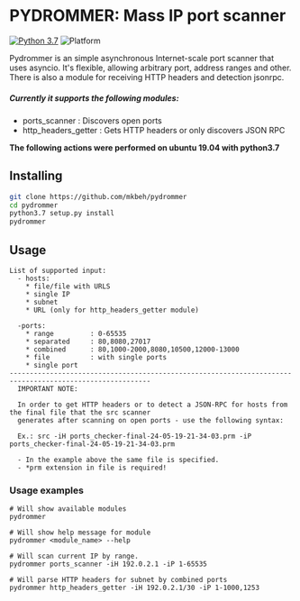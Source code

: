 # PYDROMMER: Mass IP port scanner
[![Python 3.7](https://img.shields.io/badge/python-3.7-blue.svg)](https://www.python.org/downloads/release/python-370/)
![Platform](https://img.shields.io/badge/platform-linux-green.svg)

Pydrommer is an simple asynchronous Internet-scale port scanner that uses asyncio. It's flexible, 
allowing arbitrary port, address ranges and other. There is also a module for receiving HTTP headers 
and detection jsonrpc.

##### Currently it supports the following modules:
  + ports_scanner           : Discovers open ports
  + http_headers_getter     : Gets HTTP headers or only discovers JSON RPC

**The following actions were performed on ubuntu 19.04 with
python3.7**

## Installing
```bash
git clone https://github.com/mkbeh/pydrommer
cd pydrommer
python3.7 setup.py install
pydrommer
```

## Usage
```
List of supported input:
  - hosts:
    * file/file with URLS
    * single IP
    * subnet
    * URL (only for http_headers_getter module)
    
  -ports:
    * range         : 0-65535
    * separated     : 80,8080,27017
    * combined      : 80,1000-2000,8080,10500,12000-13000
    * file          : with single ports
    * single port
---------------------------------------------------------------------------------------------------------
  IMPORTANT NOTE:
  
  In order to get HTTP headers or to detect a JSON-RPC for hosts from the final file that the src scanner 
  generates after scanning on open ports - use the following syntax:

  Ex.: src -iH ports_checker-final-24-05-19-21-34-03.prm -iP ports_checker-final-24-05-19-21-34-03.prm
  
  - In the example above the same file is specified.
  - *prm extension in file is required!
```

### Usage examples
```
# Will show available modules
pydrommer  

# Will show help message for module          
pydrommer <module_name> --help

# Will scan current IP by range.        
pydrommer ports_scanner -iH 192.0.2.1 -iP 1-65535

# Will parse HTTP headers for subnet by combined ports
pydrommer http_headers_getter -iH 192.0.2.1/30 -iP 1-1000,1253
```

